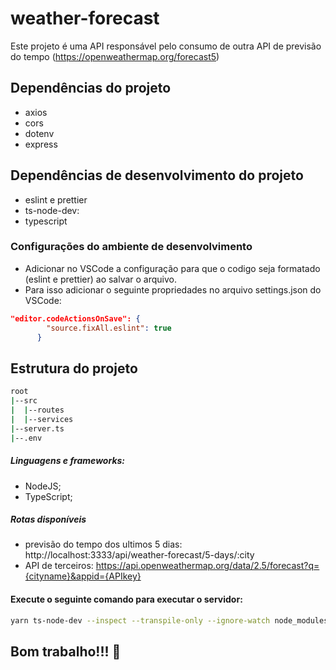 # weather-forecast
 Este projeto é uma API responsável pelo consumo de outra API de previsão do tempo (https://openweathermap.org/forecast5)

## Dependências do projeto
- axios
- cors
- dotenv
- express

## Dependências de desenvolvimento do projeto
- eslint e prettier
- ts-node-dev: 
- typescript

### Configurações do ambiente de desenvolvimento
- Adicionar no VSCode a configuração para que o codigo seja formatado (eslint e prettier) ao salvar o arquivo.
- Para isso adicionar o seguinte propriedades no arquivo settings.json do VSCode:

```json 
"editor.codeActionsOnSave": {
        "source.fixAll.eslint": true
      }
```

## Estrutura do projeto
```bash
root
|--src
|  |--routes
|  |--services
|--server.ts
|--.env
```

##### Linguagens e frameworks:
- NodeJS;
- TypeScript;

##### Rotas disponíveis
- previsão do tempo dos ultimos 5 dias: http://localhost:3333/api/weather-forecast/5-days/:city
- API de terceiros: https://api.openweathermap.org/data/2.5/forecast?q={cityname}&appid={APIkey}

#### Execute o seguinte comando para executar o servidor:
```bash
yarn ts-node-dev --inspect --transpile-only --ignore-watch node_modules --respawn src/server.ts
```


## Bom trabalho!!! :rocket:
